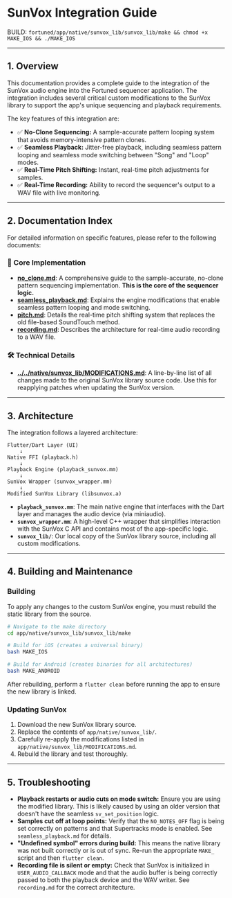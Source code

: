 # SunVox Integration Guide

BUILD:
`fortuned/app/native/sunvox_lib/sunvox_lib/make && chmod +x MAKE_IOS && ./MAKE_IOS`

---

## 1. Overview

This documentation provides a complete guide to the integration of the SunVox audio engine into the Fortuned sequencer application. The integration includes several critical custom modifications to the SunVox library to support the app's unique sequencing and playback requirements.

The key features of this integration are:
- ✅ **No-Clone Sequencing:** A sample-accurate pattern looping system that avoids memory-intensive pattern clones.
- ✅ **Seamless Playback:** Jitter-free playback, including seamless pattern looping and seamless mode switching between "Song" and "Loop" modes.
- ✅ **Real-Time Pitch Shifting:** Instant, real-time pitch adjustments for samples.
- ✅ **Real-Time Recording:** Ability to record the sequencer's output to a WAV file with live monitoring.

---

## 2. Documentation Index

For detailed information on specific features, please refer to the following documents:

### 🚀 Core Implementation
- **[no_clone.md](./no_clone.md)**: A comprehensive guide to the sample-accurate, no-clone pattern sequencing implementation. **This is the core of the sequencer logic.**
- **[seamless_playback.md](./seamless_playback.md)**: Explains the engine modifications that enable seamless pattern looping and mode switching.
- **[pitch.md](./pitch.md)**: Details the real-time pitch shifting system that replaces the old file-based SoundTouch method.
- **[recording.md](./recording.md)**: Describes the architecture for real-time audio recording to a WAV file.

### 🛠️ Technical Details
- **[../../native/sunvox_lib/MODIFICATIONS.md](../../native/sunvox_lib/MODIFICATIONS.md)**: A line-by-line list of all changes made to the original SunVox library source code. Use this for reapplying patches when updating the SunVox version.

---

## 3. Architecture

The integration follows a layered architecture:

```
Flutter/Dart Layer (UI)
    ↓
Native FFI (playback.h)
    ↓
Playback Engine (playback_sunvox.mm)
    ↓
SunVox Wrapper (sunvox_wrapper.mm)
    ↓
Modified SunVox Library (libsunvox.a)
```

- **`playback_sunvox.mm`**: The main native engine that interfaces with the Dart layer and manages the audio device (via miniaudio).
- **`sunvox_wrapper.mm`**: A high-level C++ wrapper that simplifies interaction with the SunVox C API and contains most of the app-specific logic.
- **`sunvox_lib/`**: Our local copy of the SunVox library source, including all custom modifications.

---

## 4. Building and Maintenance

### Building
To apply any changes to the custom SunVox engine, you must rebuild the static library from the source.

```bash
# Navigate to the make directory
cd app/native/sunvox_lib/sunvox_lib/make

# Build for iOS (creates a universal binary)
bash MAKE_IOS

# Build for Android (creates binaries for all architectures)
bash MAKE_ANDROID
```
After rebuilding, perform a `flutter clean` before running the app to ensure the new library is linked.

### Updating SunVox
1. Download the new SunVox library source.
2. Replace the contents of `app/native/sunvox_lib/`.
3. Carefully re-apply the modifications listed in `app/native/sunvox_lib/MODIFICATIONS.md`.
4. Rebuild the library and test thoroughly.

---

## 5. Troubleshooting

- **Playback restarts or audio cuts on mode switch:** Ensure you are using the modified library. This is likely caused by using an older version that doesn't have the seamless `sv_set_position` logic.
- **Samples cut off at loop points:** Verify that the `NO_NOTES_OFF` flag is being set correctly on patterns and that Supertracks mode is enabled. See `seamless_playback.md` for details.
- **"Undefined symbol" errors during build:** This means the native library was not built correctly or is out of sync. Re-run the appropriate `MAKE_` script and then `flutter clean`.
- **Recording file is silent or empty:** Check that SunVox is initialized in `USER_AUDIO_CALLBACK` mode and that the audio buffer is being correctly passed to both the playback device and the WAV writer. See `recording.md` for the correct architecture.
